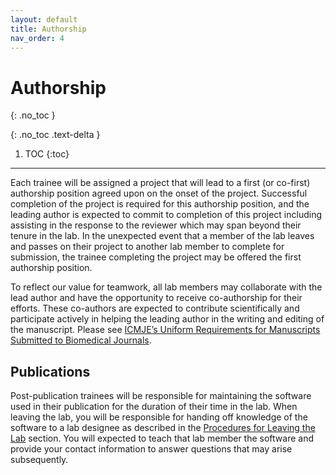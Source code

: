```yaml
---
layout: default
title: Authorship
nav_order: 4
---
```


# Authorship
{: .no_toc }

{: .no_toc .text-delta }

1. TOC
{:toc}

---

Each trainee will be assigned a project that will lead to a first (or co-first) authorship position agreed upon on the onset of the project. Successful completion of the project is required for this authorship position, and the leading author is expected to commit to completion of this project including assisting in the response to the reviewer which may span beyond their tenure in the lab. In the unexpected event that a member of the lab leaves and passes on their project to another lab member to complete for submission, the trainee completing the project may be offered the first authorship position.

To reflect our value for teamwork, all lab members may collaborate with the lead author and have the opportunity to receive co-authorship for their efforts. These co-authors are expected to contribute scientifically and participate actively in helping the leading author in the writing and editing of the manuscript. Please see <a href="http://www.icmje.org/about-icmje/faqs/icmje-recommendations/" target="_blank">ICMJE’s Uniform Requirements for Manuscripts Submitted to Biomedical Journals</a>.

## Publications

Post-publication trainees will be responsible for maintaining the software used in their publication for the duration of their time in the lab. When leaving the lab, you will be responsible for handing off knowledge of the software to a lab designee as described in the [Procedures for Leaving the Lab](/onboarding/docs/procedures.html) section. You will expected to teach that lab member the software and provide your contact information to answer questions that may arise subsequently.

<!-- just_the_docs:
  # Define which collections are used in just-the-docs
  collections:
    # Reference the "tests" collection
    tests:
      # Give the collection a name
      name: Tests
      # Exclude the collection from the navigation
      # Supports true or false (default)
      # nav_exclude: true
      # Fold the collection in the navigation
      # Supports true or false (default)
      # nav_fold: true  # note: this option is new in v0.4
      # Exclude the collection from the search
      # Supports true or false (default)
      # search_exclude: true -->
